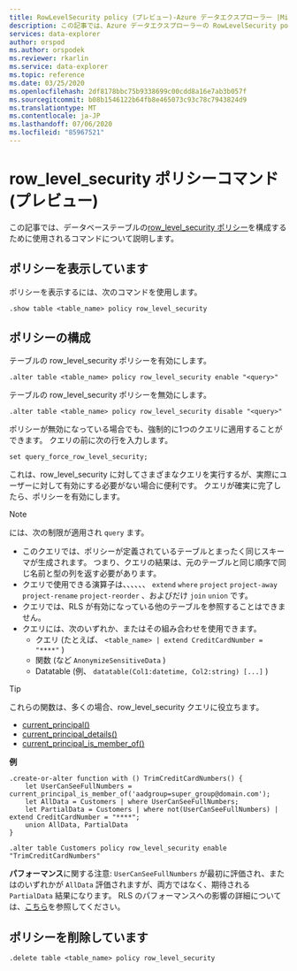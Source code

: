 ```yaml
---
title: RowLevelSecurity policy (プレビュー)-Azure データエクスプローラー |Microsoft Docs
description: この記事では、Azure データエクスプローラーの RowLevelSecurity policy (プレビュー) について説明します。
services: data-explorer
author: orspod
ms.author: orspodek
ms.reviewer: rkarlin
ms.service: data-explorer
ms.topic: reference
ms.date: 03/25/2020
ms.openlocfilehash: 2df8178bbc75b9338699c00cdd8a16e7ab3b057f
ms.sourcegitcommit: b08b1546122b64fb8e465073c93c78c7943824d9
ms.translationtype: MT
ms.contentlocale: ja-JP
ms.lasthandoff: 07/06/2020
ms.locfileid: "85967521"
---
```

# <a name="row_level_security-policy-command-preview"></a>row_level_security ポリシーコマンド (プレビュー)

この記事では、データベーステーブルの[row_level_security ポリシー](rowlevelsecuritypolicy.md)を構成するために使用されるコマンドについて説明します。

## <a name="displaying-the-policy"></a>ポリシーを表示しています

ポリシーを表示するには、次のコマンドを使用します。

```kusto
.show table <table_name> policy row_level_security
```

## <a name="configuring-the-policy"></a>ポリシーの構成

テーブルの row_level_security ポリシーを有効にします。

```kusto
.alter table <table_name> policy row_level_security enable "<query>"
```

テーブルの row_level_security ポリシーを無効にします。

```kusto
.alter table <table_name> policy row_level_security disable "<query>"
```

ポリシーが無効になっている場合でも、強制的に1つのクエリに適用することができます。 クエリの前に次の行を入力します。

`set query_force_row_level_security;`

これは、row_level_security に対してさまざまなクエリを実行するが、実際にユーザーに対して有効にする必要がない場合に便利です。 クエリが確実に完了したら、ポリシーを有効にします。

> [!NOTE]
> には、次の制限が適用され `query` ます。
>
> * このクエリでは、ポリシーが定義されているテーブルとまったく同じスキーマが生成されます。 つまり、クエリの結果は、元のテーブルと同じ順序で同じ名前と型の列を返す必要があります。
> * クエリで使用できる演算子は、、、、、、 `extend` `where` `project` `project-away` `project-rename` `project-reorder` 、およびだけ `join` `union` です。
> * クエリでは、RLS が有効になっている他のテーブルを参照することはできません。
> * クエリには、次のいずれか、またはその組み合わせを使用できます。
>    * クエリ (たとえば、 `<table_name> | extend CreditCardNumber = "****"` )
>    * 関数 (など `AnonymizeSensitiveData` )
>    * Datatable (例、 `datatable(Col1:datetime, Col2:string) [...]` )

> [!TIP]
> これらの関数は、多くの場合、row_level_security クエリに役立ちます。
> * [current_principal()](../query/current-principalfunction.md)
> * [current_principal_details()](../query/current-principal-detailsfunction.md)
> * [current_principal_is_member_of()](../query/current-principal-ismemberoffunction.md)

**例**

```kusto
.create-or-alter function with () TrimCreditCardNumbers() {
    let UserCanSeeFullNumbers = current_principal_is_member_of('aadgroup=super_group@domain.com');
    let AllData = Customers | where UserCanSeeFullNumbers;
    let PartialData = Customers | where not(UserCanSeeFullNumbers) | extend CreditCardNumber = "****";
    union AllData, PartialData
}

.alter table Customers policy row_level_security enable "TrimCreditCardNumbers"
```

**パフォーマンス**に関する注意: `UserCanSeeFullNumbers` が最初に評価され、またはのいずれかが `AllData` 評価されますが、両方ではなく、期待される `PartialData` 結果になります。
RLS のパフォーマンスへの影響の詳細については、[こちら](rowlevelsecuritypolicy.md#performance-impact-on-queries)を参照してください。

## <a name="deleting-the-policy"></a>ポリシーを削除しています

```kusto
.delete table <table_name> policy row_level_security
```
